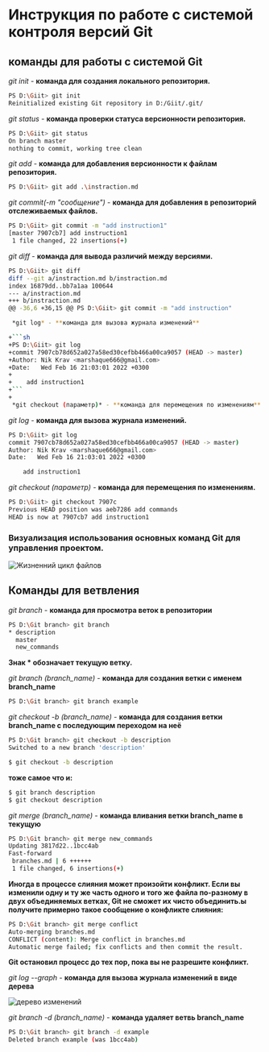 # Инструкция по работе с системой контроля версий Git

## команды для работы с системой Git

*git init* - **команда для создания локального репозитория.**

```sh
PS D:\Giit> git init
Reinitialized existing Git repository in D:/Giit/.git/
```

*git status* - **команда проверки статуса версионности репозитория.**

```sh
PS D:\Giit> git status
On branch master
nothing to commit, working tree clean
```

*git add* - **команда для добавления версионности к файлам репозитория.**

```sh
PS D:\Giit> git add .\instraction.md
```

*git commit(-m "сообщение")* - **команда для добавления в репозиторий отслеживаемых файлов.**

```sh
PS D:\Giit> git commit -m "add instruction1"
[master 7907cb7] add instruction1
 1 file changed, 22 insertions(+)
```


*git diff* - **команда для вывода различий между версиями.**

```sh
PS D:\Giit> git diff
diff --git a/instraction.md b/instraction.md
index 16879dd..bb7a1aa 100644
--- a/instraction.md
+++ b/instraction.md
@@ -36,6 +36,15 @@ PS D:\Giit> git commit -m "add instruction"

 *git log* - **команда для вызова журнала изменений**

+```sh
+PS D:\Giit> git log
+commit 7907cb78d652a027a58ed30cefbb466a00ca9057 (HEAD -> master)
+Author: Nik Krav <marshaque666@gmail.com>
+Date:   Wed Feb 16 21:03:01 2022 +0300
+
+    add instruction1
+```
+
 *git checkout (параметр)* - **команда для перемещения по изменениям**
```

*git log* - **команда для вызова журнала изменений.**

```sh
PS D:\Giit> git log
commit 7907cb78d652a027a58ed30cefbb466a00ca9057 (HEAD -> master)
Author: Nik Krav <marshaque666@gmail.com>
Date:   Wed Feb 16 21:03:01 2022 +0300

    add instruction1
```

*git checkout (параметр)* - **команда для перемещения по изменениям.**

```sh
PS D:\Giit> git checkout 7907c     
Previous HEAD position was aeb7286 add commands
HEAD is now at 7907cb7 add instruction1
```

### Визуализация использования основных команд Git для управления проектом.
![Жизненний цикл файлов](https://autogear.ru/misc/i/gallery/48362/1780759.jpg)

## Команды для ветвления

*git branch* - **команда для просмотра веток в репозитории**

```sh
PS D:\Git branch> git branch
* description
  master
  new_commands
```
**Знак * обозначает текущую ветку.**

*git branch (branch_name)* - **команда для создания ветки с именем branch_name**
```sh
PS D:\Git branch> git branch example
```

*git checkout -b (branch_name)* - **команда для создания ветки branch_name с последующим переходом на неё**

```sh
PS D:\Git branch> git checkout -b description
Switched to a new branch 'description'
```
```sh
$ git checkout -b description
```
**тоже самое что и:**
```sh
$ git branch description
$ git checkout description
```

*git merge (branch_name)* - **команда вливания ветки branch_name в текущую**
```sh
PS D:\Git branch> git merge new_commands
Updating 3817d22..1bcc4ab
Fast-forward 
 branches.md | 6 ++++++
 1 file changed, 6 insertions(+)
 ```
 **Иногда в процессе слияния может произойти конфликт. Если вы изменили одну и ту же часть одного и того же файла по-разному в двух объединяемых ветках, Git не сможет их чисто объединить.ы получите примерно такое сообщение о конфликте слияния:**

 ```sh
PS D:\Git branch> git merge conflict
Auto-merging branches.md
CONFLICT (content): Merge conflict in branches.md
Automatic merge failed; fix conflicts and then commit the result.
```
**Git остановил процесс до тех пор, пока вы не разрешите конфликт.**

*git log --graph* - **команда для вызова журнала изменений в виде дерева**

![дерево изменений](print.png)

*git branch -d (branch_name)* - **команда удаляет ветвь branch_name**
```sh
PS D:\Git branch> git branch -d example
Deleted branch example (was 1bcc4ab)
```